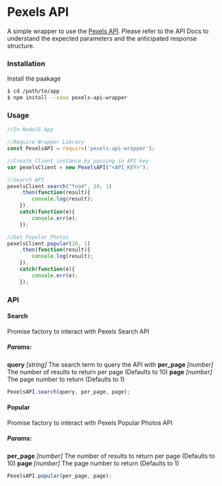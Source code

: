 # Pexels API
A simple wrapper to use the [Pexels API](https://www.pexels.com/api/). Please refer to the API Docs to understand the expected parameters and the anticipated response structure.

### Installation

Install the paakage

```sh
$ cd /path/to/app
$ npm install --save pexels-api-wrapper
```

### Usage

```js
//In NodeJS App

//Require Wrapper Library
const PexelsAPI = require('pexels-api-wrapper');

//Create Client instance by passing in API key
var pexelsClient = new PexelsAPI("<API_KEY>");

//Search API
pexelsClient.search("food", 10, 1)
    .then(function(result){
        console.log(result);
    }).
    catch(function(e){
        console.err(e);
    });

//Get Popular Photos
pexelsClient.popular(10, 1)
    .then(function(result){
        console.log(result);
    }).
    catch(function(e){
        console.err(e);
    });
```


### API

#### Search
Promise factory to interact with Pexels Search API
##### Params:
**query** *[string]* The search term to query the API with
**per_page** *[number]* The number of results to return per page (Defaults to 10)
**page** *[number]* The page number to return (Defaults to 1)

```js
PexelsAPI.search(query, per_page, page);
```
#### Popular
Promise factory to interact with Pexels Popular Photos API
##### Params:
**per_page** *[number]* The number of results to return per page (Defaults to 10)
**page** *[number]* The page number to return (Defaults to 1)

```js
PexelsAPI.popular(per_page, page);
```